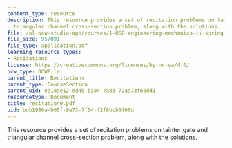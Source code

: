 ```yaml
---
content_type: resource
description: This resource provides a set of recitation problems on tainter gate and
  triangular channel cross-section problem, along with the solutions.
file: /ol-ocw-studio-app/courses/1-060-engineering-mechanics-ii-spring-2006/bdb1986ab05f9e737f04f2f8bcb3f06d_recitation9.pdf
file_size: 957091
file_type: application/pdf
learning_resource_types:
- Recitations
license: https://creativecommons.org/licenses/by-nc-sa/4.0/
ocw_type: OCWFile
parent_title: Recitations
parent_type: CourseSection
parent_uid: ee18de12-ed45-b384-7a83-72aa73f66dd1
resourcetype: Document
title: recitation9.pdf
uid: bdb1986a-b05f-9e73-7f04-f2f8bcb3f06d
---
```

This resource provides a set of recitation problems on tainter gate and triangular channel cross-section problem, along with the solutions.